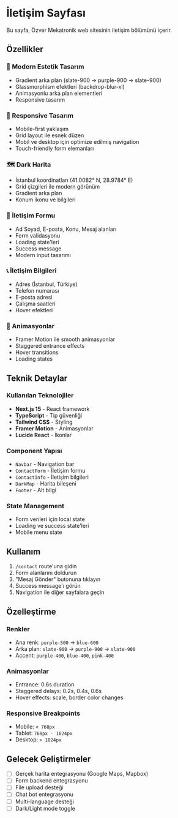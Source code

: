 # İletişim Sayfası

Bu sayfa, Özver Mekatronik web sitesinin iletişim bölümünü içerir.

## Özellikler

### 🎨 Modern Estetik Tasarım
- Gradient arka plan (slate-900 → purple-900 → slate-900)
- Glassmorphism efektleri (backdrop-blur-xl)
- Animasyonlu arka plan elementleri
- Responsive tasarım

### 📱 Responsive Tasarım
- Mobile-first yaklaşım
- Grid layout ile esnek düzen
- Mobil ve desktop için optimize edilmiş navigation
- Touch-friendly form elemanları

### 🗺️ Dark Harita
- İstanbul koordinatları (41.0082° N, 28.9784° E)
- Grid çizgileri ile modern görünüm
- Gradient arka plan
- Konum ikonu ve bilgileri

### 📝 İletişim Formu
- Ad Soyad, E-posta, Konu, Mesaj alanları
- Form validasyonu
- Loading state'leri
- Success message
- Modern input tasarımı

### 📞 İletişim Bilgileri
- Adres (İstanbul, Türkiye)
- Telefon numarası
- E-posta adresi
- Çalışma saatleri
- Hover efektleri

### 🚀 Animasyonlar
- Framer Motion ile smooth animasyonlar
- Staggered entrance effects
- Hover transitions
- Loading states

## Teknik Detaylar

### Kullanılan Teknolojiler
- **Next.js 15** - React framework
- **TypeScript** - Tip güvenliği
- **Tailwind CSS** - Styling
- **Framer Motion** - Animasyonlar
- **Lucide React** - İkonlar

### Component Yapısı
- `Navbar` - Navigation bar
- `ContactForm` - İletişim formu
- `ContactInfo` - İletişim bilgileri
- `DarkMap` - Harita bileşeni
- `Footer` - Alt bilgi

### State Management
- Form verileri için local state
- Loading ve success state'leri
- Mobile menu state

## Kullanım

1. `/contact` route'una gidin
2. Form alanlarını doldurun
3. "Mesaj Gönder" butonuna tıklayın
4. Success message'ı görün
5. Navigation ile diğer sayfalara geçin

## Özelleştirme

### Renkler
- Ana renk: `purple-500` → `blue-600`
- Arka plan: `slate-900` → `purple-900` → `slate-900`
- Accent: `purple-400`, `blue-400`, `pink-400`

### Animasyonlar
- Entrance: 0.6s duration
- Staggered delays: 0.2s, 0.4s, 0.6s
- Hover effects: scale, border color changes

### Responsive Breakpoints
- Mobile: `< 768px`
- Tablet: `768px - 1024px`
- Desktop: `> 1024px`

## Gelecek Geliştirmeler

- [ ] Gerçek harita entegrasyonu (Google Maps, Mapbox)
- [ ] Form backend entegrasyonu
- [ ] File upload desteği
- [ ] Chat bot entegrasyonu
- [ ] Multi-language desteği
- [ ] Dark/Light mode toggle
